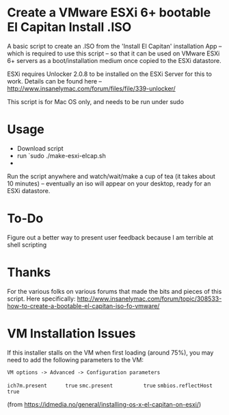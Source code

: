 # Create a VMware ESXi 6+ bootable El Capitan Install .ISO

A basic script to create an .ISO from the 'Install El Capitan' installation App – which is required to use this script – so that it can be used on VMware ESXi 6+ servers as a boot/installation medium once copied to the ESXi datastore.

ESXi requires Unlocker 2.0.8 to be installed on the ESXi Server for this to work. Details can be found here – http://www.insanelymac.com/forum/files/file/339-unlocker/

This script is for Mac OS only, and needs to be run under sudo

# Usage

- Download script
- run `sudo ./make-esxi-elcap.sh
- 
Run the script anywhere and watch/wait/make a cup of tea (it takes about 10 minutes) – eventually an iso will appear on your desktop, ready for an ESXi datastore.

# To-Do

Figure out a better way to present user feedback because I am terrible at shell scripting

# Thanks

For the various folks on various forums that made the bits and pieces of this script. Here specifically: http://www.insanelymac.com/forum/topic/308533-how-to-create-a-bootable-el-capitan-iso-fo-vmware/

# VM Installation Issues
If this installer stalls on the VM when first loading (around 75%), you may need to add the following parameters to the VM:

`VM options -> Advanced -> Configuration parameters`

`ich7m.present	    true`
`smc.present	      true`
`smbios.reflectHost	true`

(from https://idmedia.no/general/installing-os-x-el-capitan-on-esxi/)


